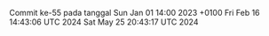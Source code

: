 Commit ke-55 pada tanggal Sun Jan 01 14:00 2023 +0100
Fri Feb 16 14:43:06 UTC 2024
Sat May 25 20:43:17 UTC 2024
